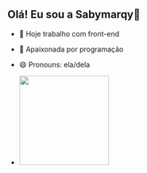 ## Olá! Eu sou a Sabymarqy👋

- 🔭 Hoje trabalho com front-end
- 🌱 Apaixonada por programação
- 😄 Pronouns: ela/dela

- <div>
  <a href-"https://github.com/Sabymarqy">
  <img height="180em" src="https://github-readme-stats.vercel.app/api?username=Sabymarquy&show_icons-true&theme=radical&include_all_commits=true&count_private+true"/>
  <imag height="180em" src="https://github-readme-stats.vercel.app/api/top-langs/?username=Sabymarqy&layout=compact&langs_count=16&theme=radical"/>
  </div>

